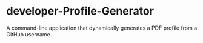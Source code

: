 # developer-Profile-Generator
A command-line application that dynamically generates a PDF profile from a GitHub username. 
